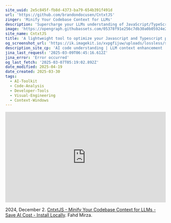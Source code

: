 ```yaml
---
site_uuid: 2e5c845f-fb8d-4373-ba79-654b391f491d
url: 'https://github.com/brandondocusen/CntxtJS'
zinger: 'Minify Your Codebase Context for LLMs'
description: 'Supercharge your LLMs understanding of JavaScript/TypeScript codebases. CntxtJS generates comprehensive knowledge graphs that help LLMs navigate and comprehend your code structure with ease.'
image: 'https://opengraph.githubassets.com/05378f91e256c7db30a0b05924e2f3ae5841fe12ee0ac78b75d9cbc9912f50d2/brandondocusen/CntxtJS'
site_name: CntxtJS
title: 'A lightweight tool to optimize your Javascript and Typescript project for LLM context windows by using a knowledge graph'
og_screenshot_url: 'https://ik.imagekit.io/xvpgfijuw/uploads/lossless/screenshots/20250529_CntxtJS_og_screenshot.jpeg'
description_site_cp: 'AI code understanding | LLM context enhancement | Code structure visualization | Static analysis for AI | Large Language Model tooling #LLM #AI #JavaScript #TypeScript #CodeAnalysis #ContextWindow #DeveloperTools'
jina_last_request: '2025-03-09T06:45:16.612Z'
jina_error: 'Error occurred'
og_last_fetch: '2025-03-07T05:19:02.892Z'
date_modified: 2025-04-19
date_created: 2025-03-30
tags:
  - AI-Toolkit
  - Code-Analysis
  - Developer-Tools
  - Visual-Engineering
  - Context-Windows
---
```


<iframe 
  style="aspect-ratio:16/9;width:100%;height:auto" 
  src="https://www.youtube.com/embed/C7nNPDuEW0U?si=_u5ntYKFDO0I9haV" 
  title="YouTube video player" 
  frameborder="0" 
  allow="accelerometer; autoplay; clipboard-write; encrypted-media; gyroscope; picture-in-picture; web-share" 
  referrerpolicy="strict-origin-when-cross-origin" 
  allowfullscreen
></iframe>

2024, December 2. [CntxtJS - Minify Your Codebase Context for LLMs - Save AI Cost - Install Locally](https://youtu.be/C7nNPDuEW0U?si=_u5ntYKFDO0I9haV). Fahd Mirza.